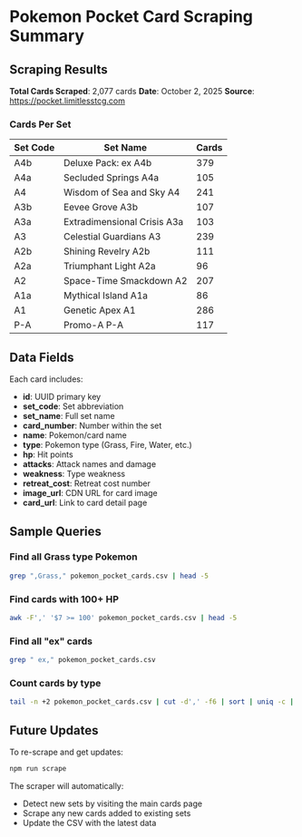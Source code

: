 # Pokemon Pocket Card Scraping Summary

## Scraping Results

**Total Cards Scraped**: 2,077 cards
**Date**: October 2, 2025
**Source**: https://pocket.limitlesstcg.com

### Cards Per Set

| Set Code | Set Name | Cards |
|----------|----------|-------|
| A4b | Deluxe Pack: ex A4b | 379 |
| A4a | Secluded Springs A4a | 105 |
| A4 | Wisdom of Sea and Sky A4 | 241 |
| A3b | Eevee Grove A3b | 107 |
| A3a | Extradimensional Crisis A3a | 103 |
| A3 | Celestial Guardians A3 | 239 |
| A2b | Shining Revelry A2b | 111 |
| A2a | Triumphant Light A2a | 96 |
| A2 | Space-Time Smackdown A2 | 207 |
| A1a | Mythical Island A1a | 86 |
| A1 | Genetic Apex A1 | 286 |
| P-A | Promo-A P-A | 117 |

## Data Fields

Each card includes:
- **id**: UUID primary key
- **set_code**: Set abbreviation
- **set_name**: Full set name  
- **card_number**: Number within the set
- **name**: Pokemon/card name
- **type**: Pokemon type (Grass, Fire, Water, etc.)
- **hp**: Hit points
- **attacks**: Attack names and damage
- **weakness**: Type weakness
- **retreat_cost**: Retreat cost number
- **image_url**: CDN URL for card image
- **card_url**: Link to card detail page

## Sample Queries

### Find all Grass type Pokemon
```bash
grep ",Grass," pokemon_pocket_cards.csv | head -5
```

### Find cards with 100+ HP
```bash
awk -F',' '$7 >= 100' pokemon_pocket_cards.csv | head -5
```

### Find all "ex" cards
```bash
grep " ex," pokemon_pocket_cards.csv
```

### Count cards by type
```bash
tail -n +2 pokemon_pocket_cards.csv | cut -d',' -f6 | sort | uniq -c | sort -rn
```

## Future Updates

To re-scrape and get updates:
```bash
npm run scrape
```

The scraper will automatically:
- Detect new sets by visiting the main cards page
- Scrape any new cards added to existing sets
- Update the CSV with the latest data
